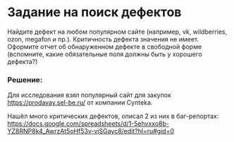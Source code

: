 # Задание на поиск дефектов
Найдите дефект на любом популярном сайте (например, vk, wildberries, ozon, megafon и пр.). Критичность дефекта значения не имеет.
Оформите отчет об обнаруженном дефекте в свободной форме (вспомните, какие обязательные поля должны быть у хорошего дефекта?)

### Решение:

Для исследования взял популярный сайт для закупок https://prodavay.sel-be.ru/ от компании Cynteka. 

Нашёл много критических дефектов, описал 2 из них в баг-репортах: https://docs.google.com/spreadsheets/d/1-5ehvxxo8b-YZ8RNP8k4_AwrzAt5oHf53v-viSGayc8/edit?hl=ru#gid=0